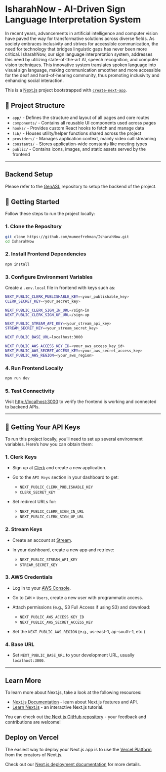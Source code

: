 # IsharahNow - AI-Driven Sign Language Interpretation System

In recent years, advancements in artificial intelligence and computer vision have paved the way for transformative solutions across diverse fields. As society embraces inclusivity and strives for accessible communication, the need for technology that bridges linguistic gaps has never been more critical. IsharahNow, our sign language interpretation system, addresses this need by utilizing state-of-the-art AI, speech recognition, and computer vision techniques. This innovative system translates spoken language into visual sign language, making communication smoother and more accessible for the deaf and hard-of-hearing community, thus promoting inclusivity and enhancing social interaction.

This is a [Next.js](https://nextjs.org) project bootstrapped with [`create-next-app`](https://nextjs.org/docs/app/api-reference/cli/create-next-app).

## 📁 Project Structure
- `app/` - Defines the structure and layout of all pages and core routes
- `components/` - Contains all reusable UI components used across pages
- `hooks/` - Provides custom React hooks to fetch and manage data
- `lib/` - Houses utility/helper functions shared across the project
- `providers/` - Manages application context, mainly video call streaming
- `constants/` - Stores application-wide constants like meeting types
- `public/` - Contains icons, images, and static assets served by the frontend

---

## Backend Setup

Please refer to the [GenASL](https://github.com/aws-samples/genai-asl-avatar-generator.git) repository to setup the backend of the project.

## 🚀 Getting Started

Follow these steps to run the project locally:

### 1. Clone the Repository

```bash
git clone https://github.com/muneefrehman/IsharahNow.git
cd IsharahNow
```

### 2. Install Frontend Dependencies

```bash
npm install
```

### 3. Configure Environment Variables

Create a `.env.local` file in frontend with keys such as:

```bash
NEXT_PUBLIC_CLERK_PUBLISHABLE_KEY=<your_publishable_key>
CLERK_SECRET_KEY=<your_secret_key>

NEXT_PUBLIC_CLERK_SIGN_IN_URL=/sign-in
NEXT_PUBLIC_CLERK_SIGN_UP_URL=/sign-up

NEXT_PUBLIC_STREAM_API_KEY=<your_stream_api_key>
STREAM_SECRET_KEY=<your_stream_secret_key>

NEXT_PUBLIC_BASE_URL=localhost:3000

NEXT_PUBLIC_AWS_ACCESS_KEY_ID=<your_aws_access_key_id>
NEXT_PUBLIC_AWS_SECRET_ACCESS_KEY=<your_aws_secret_access_key>
NEXT_PUBLIC_AWS_REGION=<your_aws_region>
```

### 4. Run Frontend Locally

```bash
npm run dev
```

### 5. Test Connectivity

Visit [http://localhost:3000](http://localhost:3000) to verify the frontend is working and connected to backend APIs.

---

## 🔑 Getting Your API Keys

To run this project locally, you’ll need to set up several environment variables. Here’s how you can obtain them:

### 1. Clerk Keys
- Sign up at [Clerk](https://clerk.dev) and create a new application.
- Go to the ```API Keys``` section in your dashboard to get:

  - ```NEXT_PUBLIC_CLERK_PUBLISHABLE_KEY```
  - ```CLERK_SECRET_KEY```

- Set redirect URLs for:

  - ```NEXT_PUBLIC_CLERK_SIGN_IN_URL```
  - ```NEXT_PUBLIC_CLERK_SIGN_UP_URL```

### 2. Stream Keys
- Create an account at [Stream](https://getstream.io).
- In your dashboard, create a new app and retrieve:

  - ```NEXT_PUBLIC_STREAM_API_KEY```
  - ```STREAM_SECRET_KEY```

### 3. AWS Credentials
- Log in to your [AWS Console](https://console.aws.amazon.com/).
- Go to ```IAM``` > ```Users```, create a new user with programmatic access.
- Attach permissions (e.g., S3 Full Access if using S3) and download:

  - ```NEXT_PUBLIC_AWS_ACCESS_KEY_ID```
  - ```NEXT_PUBLIC_AWS_SECRET_ACCESS_KEY```

- Set the ```NEXT_PUBLIC_AWS_REGION``` (e.g., us-east-1, ap-south-1, etc.)

### 4. Base URL
- Set ```NEXT_PUBLIC_BASE_URL``` to your development URL, usually ```localhost:3000```.

---

## Learn More

To learn more about Next.js, take a look at the following resources:

- [Next.js Documentation](https://nextjs.org/docs) - learn about Next.js features and API.
- [Learn Next.js](https://nextjs.org/learn) - an interactive Next.js tutorial.

You can check out [the Next.js GitHub repository](https://github.com/vercel/next.js) - your feedback and contributions are welcome!

## Deploy on Vercel

The easiest way to deploy your Next.js app is to use the [Vercel Platform](https://vercel.com/new?utm_medium=default-template&filter=next.js&utm_source=create-next-app&utm_campaign=create-next-app-readme) from the creators of Next.js.

Check out our [Next.js deployment documentation](https://nextjs.org/docs/app/building-your-application/deploying) for more details.
